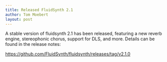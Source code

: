 ```yaml
---
title: Released FluidSynth 2.1
author: Tom Moebert
layout: post
---
```


A stable version of fluidsynth 2.1 has been released, featuring a new reverb engine, stereophonic chorus, support for DLS, and more. Details can be found in the release notes:

<https://github.com/FluidSynth/fluidsynth/releases/tag/v2.1.0>

